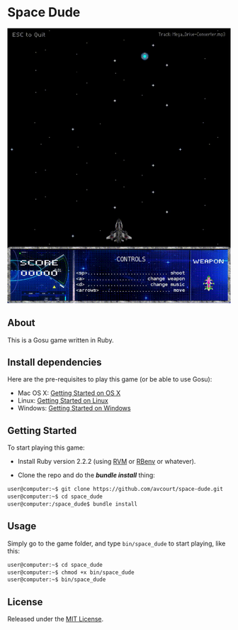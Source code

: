 # Space Dude

![Space Dude](assets/images/doc/spacedude-screenshot-lrg.gif)

## About

This is a Gosu game written in Ruby.

## Install dependencies

Here are the pre-requisites to play this game (or be able to use Gosu):

* Mac OS X: [Getting Started on OS X](https://github.com/gosu/gosu/wiki/Getting-Started-on-OS-X#prerequisites)
* Linux: [Getting Started on Linux](https://github.com/gosu/gosu/wiki/Getting-Started-on-Linux#getting-started-on-linux)
* Windows: [Getting Started on Windows](https://github.com/gosu/gosu/wiki/Getting-Started-on-Windows#getting-started-on-windows)

## Getting Started

To start playing this game:

* Install Ruby version 2.2.2 (using [RVM](https://github.com/rvm/rvm) or [RBenv](https://github.com/sstephenson/rbenv) or whatever).

* Clone the repo and do the ***bundle install*** thing:

```sh
user@computer:~$ git clone https://github.com/avcourt/space-dude.git
user@computer:~$ cd space_dude
user@computer:/space_dude$ bundle install
```

## Usage

Simply go to the game folder, and type `bin/space_dude` to start playing, like this:

```sh
user@computer:~$ cd space_dude
user@computer:~$ chmod +x bin/space_dude
user@computer:~$ bin/space_dude
```


## License

Released under the [MIT License](http://www.opensource.org/licenses/MIT).
